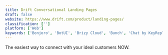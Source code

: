 ```yaml
---
title: Drift Conversational Landing Pages
draft: false 
website: https://www.drift.com/product/landing-pages/
classification: ['']
platform: ['Web']
keywords: ['Bonjoro', 'BotUI', 'Brizy Cloud', 'Bunch', 'Chat by KeyReply', 'ChatPirate', 'Conversational Form', 'Daily.co for Intercom', 'Drift for Enterprise', 'Facebook Chat for Websites', 'Glide 3', 'HappyFox Chat', 'Intercom', 'Landing Pages by Viral Loops', 'Messenger Group Video Chats', 'Pepper', 'Sameroom', 'Ship', 'UpLaunch', 'VidHug']
---
```

The easiest way to connect with your ideal customers NOW.